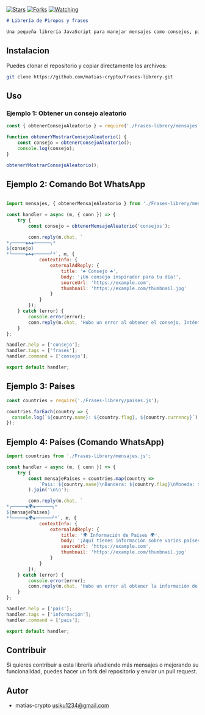 

<a href="https://github.com/matias-crypto/Frases-librery"><img title="Stars" src="https://img.shields.io/github/stars/matias-crypto/Frases-librery?color=ff4500&style=flat-square" /></a>
<a href="https://github.com/zhwzein/Killua-Zoldyck/network/members"><img title="Forks" src="https://img.shields.io/github/forks/matias-crypto/Frases-librery?color=ff4500&style=flat-square" /></a>
<a href="https://github.com/zhwzein/Killua-Zoldyck/watchers"><img title="Watching" src="https://img.shields.io/github/watchers/matias-crypto/Frases-librery?label=watchers&color=ff4500&style=flat-square" /></a> <br>

```markdown
# Librería de Piropos y frases

Una pequeña librería JavaScript para manejar mensajes como consejos, piropos, citas inspiradoras, etc.
```



## Instalacion


Puedes clonar el repositorio y copiar directamente los archivos:

```bash
git clone https://github.com/matias-crypto/Frases-librery.git
```

## Uso


### Ejemplo 1: Obtener un consejo aleatorio

```javascript
const { obtenerConsejoAleatorio } = require('./Frases-librery/mensajes.js');

function obtenerYMostrarConsejoAleatorio() {
    const consejo = obtenerConsejoAleatorio();
    console.log(consejo);
}

obtenerYMostrarConsejoAleatorio();

```

## Ejemplo 2: Comando Bot WhatsApp 

```javascript

import mensajes, { obtenerMensajeAleatorio } from './Frases-librery/mensajes.js';

const handler = async (m, { conn }) => {
    try {
        const consejo = obtenerMensajeAleatorio('consejos');

        conn.reply(m.chat, `
*╭─────◈☘️◈──────╮*
${consejo}
*╰─────◈☘️◈──────╯*`, m, {
            contextInfo: {
                externalAdReply: {
                    title: '☘️ Consejo ☘️',
                    body: '¡Un consejo inspirador para tu día!',
                    sourceUrl: 'https://example.com',
                    thumbnail: 'https://example.com/thumbnail.jpg'
                }
            }
        });
    } catch (error) {
        console.error(error);
        conn.reply(m.chat, 'Hubo un error al obtener el consejo. Inténtalo más tarde.', m);
    }
};

handler.help = ['consejo'];
handler.tags = ['frases'];
handler.command = ['consejo'];

export default handler;
```

## Ejemplo 3: Países

```javascript
const countries = require('./Frases-librery/paises.js');

countries.forEach(country => {
  console.log(`${country.name}: ${country.flag}, ${country.currency}`);
});
```

## Ejemplo 4: Países (Comando WhatsApp)

```javascript
import countries from './Frases-librery/mensajes.js';

const handler = async (m, { conn }) => {
    try {
        const mensajePaises = countries.map(country => 
            `País: ${country.name}\nBandera: ${country.flag}\nMoneda: ${country.currency}`
        ).join('\n\n');

        conn.reply(m.chat, `
*╭─────◈🌍◈──────╮*
${mensajePaises}
*╰─────◈🌍◈──────╯*`, m, {
            contextInfo: {
                externalAdReply: {
                    title: '🌍 Información de Países 🌍',
                    body: '¡Aquí tienes información sobre varios países!',
                    sourceUrl: 'https://example.com',
                    thumbnail: 'https://example.com/thumbnail.jpg'
                }
            }
        });
    } catch (error) {
        console.error(error);
        conn.reply(m.chat, 'Hubo un error al obtener la información de los países. Inténtalo más tarde.', m);
    }
};

handler.help = ['pais'];
handler.tags = ['información'];
handler.command = ['pais'];

export default handler;
```

## Contribuir

Si quieres contribuir a esta librería añadiendo más mensajes o mejorando su funcionalidad, puedes hacer un fork del repositorio y enviar un pull request.

## Autor

- matias-crypto <usiku1234@gmail.com>


